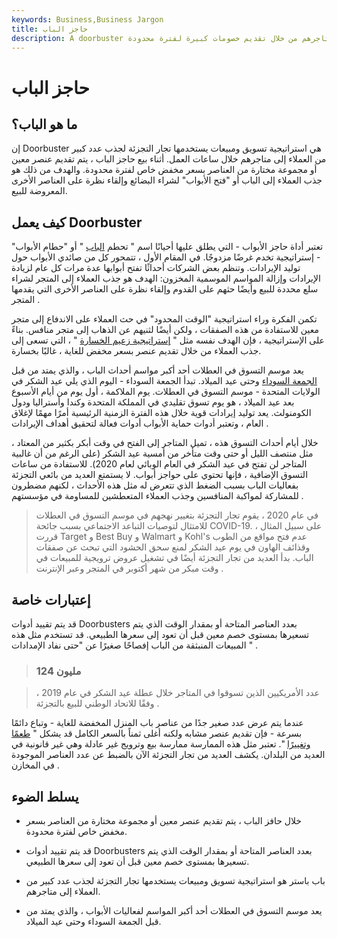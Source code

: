 ```yaml
---
keywords: Business,Business Jargon
title: حاجز الباب
description: A doorbuster هي استراتيجية يستخدمها تجار التجزئة لجذب عدد كبير من العملاء إلى متاجرهم من خلال تقديم خصومات كبيرة لفترة محدودة.
---
```


# حاجز الباب
## ما هو الباب؟

إن Doorbuster هي استراتيجية تسويق ومبيعات يستخدمها تجار التجزئة لجذب عدد كبير من العملاء إلى متاجرهم خلال ساعات العمل. أثناء بيع حاجز الباب ، يتم تقديم عنصر معين أو مجموعة مختارة من العناصر بسعر مخفض خاص لفترة محدودة. والهدف من ذلك هو جذب العملاء إلى الباب أو "فتح الأبواب" لشراء البضائع وإلقاء نظرة على العناصر الأخرى المعروضة للبيع.

## كيف يعمل Doorbuster

تعتبر أداة حاجز الأبواب - التي يطلق عليها أحيانًا اسم " تحطم [الباب](/doorbuster) " أو "حطام الأبواب" - إستراتيجية تخدم غرضًا مزدوجًا. في المقام الأول ، تتمحور كل من صائدي الأبواب حول توليد الإيرادات. وتنظم بعض الشركات أحداثًا تفتح أبوابها عدة مرات كل عام لزيادة الإيرادات وإزالة المواسم الموسمية المخزون: الهدف هو جذب العملاء إلى المتجر لشراء سلع محددة للبيع وأيضًا حثهم على القدوم وإلقاء نظرة على العناصر الأخرى التي يقدمها المتجر .

تكمن الفكرة وراء استراتيجية "الوقت المحدود" في حث العملاء على الاندفاع إلى متجر معين للاستفادة من هذه الصفقات ، ولكن أيضًا لثنيهم عن الذهاب إلى متجر منافس. بناءً على الإستراتيجية ، فإن الهدف نفسه مثل " [إستراتيجية زعيم الخسارة](/lossleader) " ، التي تسعى إلى جذب العملاء من خلال تقديم عنصر بسعر مخفض للغاية ، غالبًا بخسارة.

يعد موسم التسوق في العطلات أحد أكبر مواسم أحداث الباب ، والذي يمتد من قبل [الجمعة السوداء](/blackfriday) وحتى عيد الميلاد. تبدأ الجمعة السوداء - اليوم الذي يلي عيد الشكر في الولايات المتحدة - موسم التسوق في العطلات. يوم الملاكمة ، أول يوم من أيام الأسبوع بعد عيد الميلاد ، هو يوم تسوق تقليدي في المملكة المتحدة وكندا وأستراليا ودول الكومنولث. يعد توليد إيرادات قوية خلال هذه الفترة الزمنية الرئيسية أمرًا مهمًا لإغلاق العام ، وتعتبر أدوات حماية الأبواب أدوات فعالة لتحقيق أهداف الإيرادات .

خلال أيام أحداث التسوق هذه ، تميل المتاجر إلى الفتح في وقت أبكر بكثير من المعتاد ، مثل منتصف الليل أو حتى وقت متأخر من أمسية عيد الشكر (على الرغم من أن غالبية المتاجر لن تفتح في عيد الشكر في العام الوبائي لعام 2020). للاستفادة من ساعات التسوق الإضافية ، فإنها تحتوي على حواجز أبواب. لا يستمتع العديد من بائعي التجزئة بفعاليات الباب بسبب الضغط الذي تتعرض له مثل هذه الأحداث ، لكنهم مضطرون للمشاركة لمواكبة المنافسين وجذب العملاء المتعطشين للمساومة في مؤسستهم .

> في عام 2020 ، يقوم تجار التجزئة بتغيير نهجهم في موسم التسوق في العطلات للامتثال لتوصيات التباعد الاجتماعي بسبب جائحة COVID-19. على سبيل المثال ، قررت Target و Best Buy و Walmart و Kohl's عدم فتح مواقع من الطوب وقذائف الهاون في يوم عيد الشكر لمنع سحق الحشود التي تبحث عن صفقات الباب. بدأ العديد من تجار التجزئة أيضًا في تشغيل عروض ترويجية للمبيعات في وقت مبكر من شهر أكتوبر في المتجر وعبر الإنترنت .

>

## إعتبارات خاصة

قد يتم تقييد أدوات Doorbusters بعدد العناصر المتاحة أو بمقدار الوقت الذي يتم تسعيرها بمستوى خصم معين قبل أن تعود إلى سعرها الطبيعي. قد تستخدم مثل هذه المبيعات المنبثقة من الباب إفصاحًا صغيرًا عن "حتى نفاد الإمدادات " .

> ### 124 مليون

> عدد الأمريكيين الذين تسوقوا في المتاجر خلال عطلة عيد الشكر في عام 2019 ، وفقًا للاتحاد الوطني للبيع بالتجزئة .

>

عندما يتم عرض عدد صغير جدًا من عناصر باب المنزل المخفضة للغاية - وتباع دائمًا بسرعة - فإن تقديم عنصر مشابه ولكنه أغلى ثمناً بالسعر الكامل قد يشكل " [طعمًا وتغييرًا](/bait-switch) ". تعتبر مثل هذه الممارسة ممارسة بيع وترويج غير عادلة وهي غير قانونية في العديد من البلدان. يكشف العديد من تجار التجزئة الآن بالضبط عن عدد العناصر الموجودة في المخازن .

## يسلط الضوء

- خلال حافز الباب ، يتم تقديم عنصر معين أو مجموعة مختارة من العناصر بسعر مخفض خاص لفترة محدودة.

- قد يتم تقييد أدوات Doorbusters بعدد العناصر المتاحة أو بمقدار الوقت الذي يتم تسعيرها بمستوى خصم معين قبل أن تعود إلى سعرها الطبيعي.

- باب باستر هو استراتيجية تسويق ومبيعات يستخدمها تجار التجزئة لجذب عدد كبير من العملاء إلى متاجرهم.

- يعد موسم التسوق في العطلات أحد أكبر المواسم لفعاليات الأبواب ، والذي يمتد من قبل الجمعة السوداء وحتى عيد الميلاد.


